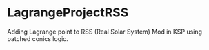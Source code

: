 # LagrangeProjectRSS
Adding Lagrange point to RSS (Real Solar System) Mod in KSP using patched conics logic.
